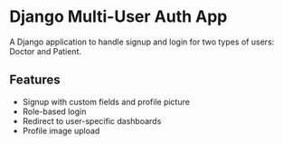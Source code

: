 # Django Multi-User Auth App

A Django application to handle signup and login for two types of users: Doctor and Patient.

## Features

- Signup with custom fields and profile picture
- Role-based login
- Redirect to user-specific dashboards
- Profile image upload

